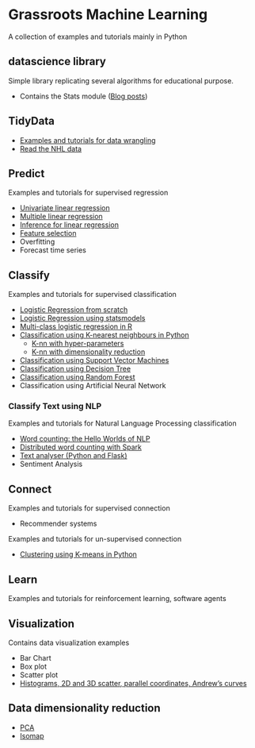 # Grassroots Machine Learning
A collection of examples and tutorials mainly in Python
## datascience library
Simple library replicating several algorithms for educational purpose.  
* Contains the Stats module ([Blog posts](https://wordpress.com/page/mashimo.wordpress.com/1603))

## TidyData
* [Examples and tutorials for data wrangling](http://mashimo.github.io/TidyData-Tutorial/)
* [Read the NHL data](https://gist.github.com/Mashimo/11dd439d1546319e60601474fb0da0e7)

## Predict
Examples and tutorials for supervised regression
* [Univariate linear regression](01-Regression/LinearRegression.ipynb)
* [Multiple linear regression](01-Regression/moneyball.ipynb)
* [Inference for linear regression](01-Regression/LRinference.ipynb)
* [Feature selection](https://github.com/Mashimo/datascience/blob/master/01-Regression/LRfeatures.ipynb)
* Overfitting
* Forecast time series

## Classify
Examples and tutorials for supervised classification
* [Logistic Regression from scratch](https://github.com/Mashimo/datascience/blob/master/01-Regression/LogisticRegression.ipynb)
* [Logistic Regression using statsmodels](https://github.com/Mashimo/datascience/blob/master/01-Regression/LogisticRegressionSM.ipynb)
* [Multi-class logistic regression in R](http://mashimo.github.io/JHU-predict-class-wle/)
* [Classification using K-nearest neighbours in Python](https://gist.github.com/Mashimo/3b412bd629d17a79a6dd5c44330508cd)
  * [K-nn with hyper-parameters](https://gist.github.com/Mashimo/3b412bd629d17a79a6dd5c44330508cd#file-knn-with-hyperparameters-py)
  * [K-nn with dimensionality reduction](https://gist.github.com/Mashimo/3b412bd629d17a79a6dd5c44330508cd#file-knn-with-reduction-py)
* [Classification using Support Vector Machines](https://gist.github.com/Mashimo/e8d8c268178037149096e42a001d23c9)
* [Classification using Decision Tree](https://gist.github.com/Mashimo/fb9d2cf2b889d9b33aa9af7a23e2d24f)
* [Classification using Random Forest](https://gist.github.com/Mashimo/8e64bd1a2257b9d10d88ab4b6d3cb1e4?)
* Classification using Artificial Neural Network

### Classify Text using NLP
Examples and tutorials for Natural Language Processing classification
* [Word counting: the Hello Worlds of NLP](03-NLP/helloworld-nlp.ipynb)
* [Distributed word counting with Spark](03-NLP/word_count_dataframe.ipynb)
* [Text analyser (Python and Flask)](https://github.com/Mashimo/NLP3o)
* Sentiment Analysis

## Connect
Examples and tutorials for supervised connection
* Recommender systems

Examples and tutorials for un-supervised connection
* [Clustering using K-means in Python](https://gist.github.com/Mashimo/39436d4c94d5827e81a18b286b832b4c)

## Learn
Examples and tutorials for reinforcement learning, software agents


## Visualization
Contains data visualization examples
* Bar Chart
* Box plot
* Scatter plot
* [Histograms, 2D and 3D scatter, parallel coordinates, Andrew’s curves](https://gist.github.com/Mashimo/d8bfb68c7582bc81b293d6ad7caec3ef)

## Data dimensionality reduction
* [PCA](https://gist.github.com/Mashimo/69f0972d51358d65f088a7147dfc5ff1)
* [Isomap](https://gist.github.com/Mashimo/b8a8d4dc18bf6875c8547134b543898f)
